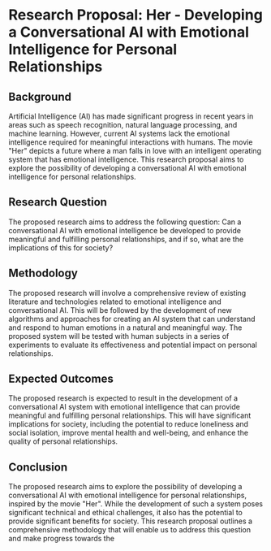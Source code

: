 # Research Proposal: Her - Developing a Conversational AI with Emotional Intelligence for Personal Relationships

## Background
Artificial Intelligence (AI) has made significant progress in recent years in areas such as speech recognition, natural language processing, and machine learning. However, current AI systems lack the emotional intelligence required for meaningful interactions with humans. The movie "Her" depicts a future where a man falls in love with an intelligent operating system that has emotional intelligence. This research proposal aims to explore the possibility of developing a conversational AI with emotional intelligence for personal relationships.

## Research Question
The proposed research aims to address the following question:
Can a conversational AI with emotional intelligence be developed to provide meaningful and fulfilling personal relationships, and if so, what are the implications of this for society?

## Methodology
The proposed research will involve a comprehensive review of existing literature and technologies related to emotional intelligence and conversational AI. This will be followed by the development of new algorithms and approaches for creating an AI system that can understand and respond to human emotions in a natural and meaningful way. The proposed system will be tested with human subjects in a series of experiments to evaluate its effectiveness and potential impact on personal relationships.

## Expected Outcomes
The proposed research is expected to result in the development of a conversational AI system with emotional intelligence that can provide meaningful and fulfilling personal relationships. This will have significant implications for society, including the potential to reduce loneliness and social isolation, improve mental health and well-being, and enhance the quality of personal relationships.

## Conclusion
The proposed research aims to explore the possibility of developing a conversational AI with emotional intelligence for personal relationships, inspired by the movie "Her". While the development of such a system poses significant technical and ethical challenges, it also has the potential to provide significant benefits for society. This research proposal outlines a comprehensive methodology that will enable us to address this question and make progress towards the
